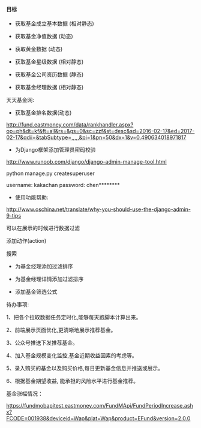 #### 目标

- 获取基金成立基本数据 (相对静态)

- 获取基金净值数据 (动态)

- 获取黄金数据 (动态)

- 获取基金星级数据 (相对静态)

- 获取基金公司资历数据 (静态)

- 获取基金经理数据 (相对静态)

天天基金网:
- 获取基金排名数据(动态)

http://fund.eastmoney.com/data/rankhandler.aspx?op=ph&dt=kf&ft=all&rs=&gs=0&sc=zzf&st=desc&sd=2016-02-17&ed=2017-02-17&qdii=&tabSubtype=,,,,,&pi=1&pn=50&dx=1&v=0.490634018971817

- 为Django框架添加管理员密码校验

http://www.runoob.com/django/django-admin-manage-tool.html

python manage.py createsuperuser

username: kakachan
password: chen********

- 使用功能帮助:

http://www.oschina.net/translate/why-you-should-use-the-django-admin-9-tips

可以在展示的时候进行数据过滤

添加动作(action)

搜索

- 为基金经理添加过滤排序

- 为基金经理详情添加过滤排序

- 添加基金筛选公式


待办事项:

1、把各个拉取数据任务定时化,能够每天跑脚本计算出来。

2、前端展示页面优化,更清晰地展示推荐基金。

3、公众号推送下发推荐基金。

4、加入基金规模变化监控,基金近期收益因素的考虑等。

5、录入购买的基金以及购买价格,每日更新基金信息并推送或展示。

6、根据基金期望收益, 能承担的风险水平进行基金推荐。


基金涨幅情况：

https://fundmobapitest.eastmoney.com/FundMApi/FundPeriodIncrease.ashx?FCODE=001938&deviceid=Wap&plat=Wap&product=EFund&version=2.0.0